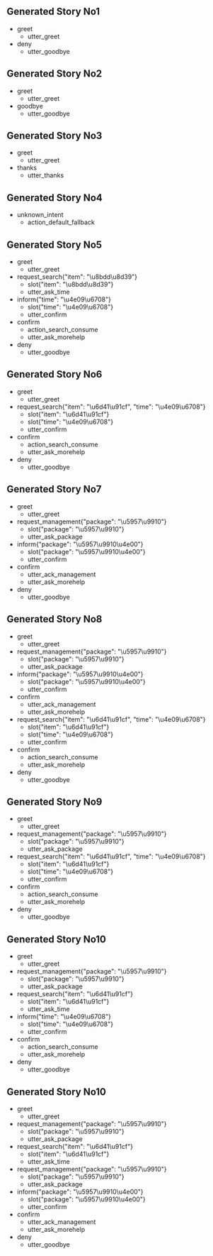 ## Generated Story No1
* greet
    - utter_greet
* deny
    - utter_goodbye

## Generated Story No2
* greet
    - utter_greet
* goodbye
    - utter_goodbye

## Generated Story No3
* greet
    - utter_greet
* thanks
    - utter_thanks

## Generated Story No4
* unknown_intent
  - action_default_fallback

## Generated Story No5
* greet
    - utter_greet
* request_search{"item": "\u8bdd\u8d39"}
    - slot{"item": "\u8bdd\u8d39"}
    - utter_ask_time
* inform{"time": "\u4e09\u6708"}
    - slot{"time": "\u4e09\u6708"}
    - utter_confirm
* confirm
    - action_search_consume
    - utter_ask_morehelp
* deny
    - utter_goodbye


## Generated Story No6
* greet
    - utter_greet
* request_search{"item": "\u6d41\u91cf", "time": "\u4e09\u6708"}
    - slot{"item": "\u6d41\u91cf"}
    - slot{"time": "\u4e09\u6708"}
    - utter_confirm
* confirm
    - action_search_consume
    - utter_ask_morehelp
* deny
    - utter_goodbye


## Generated Story No7
* greet
    - utter_greet
* request_management{"package": "\u5957\u9910"}
    - slot{"package": "\u5957\u9910"}
    - utter_ask_package
* inform{"package": "\u5957\u9910\u4e00"}
    - slot{"package": "\u5957\u9910\u4e00"}
    - utter_confirm
* confirm
    - utter_ack_management
    - utter_ask_morehelp
* deny
    - utter_goodbye

## Generated Story No8
* greet
    - utter_greet
* request_management{"package": "\u5957\u9910"}
    - slot{"package": "\u5957\u9910"}
    - utter_ask_package
* inform{"package": "\u5957\u9910\u4e00"}
    - slot{"package": "\u5957\u9910\u4e00"}
    - utter_confirm
* confirm
    - utter_ack_management
    - utter_ask_morehelp
* request_search{"item": "\u6d41\u91cf", "time": "\u4e09\u6708"}
    - slot{"item": "\u6d41\u91cf"}
    - slot{"time": "\u4e09\u6708"}
    - utter_confirm
* confirm
    - action_search_consume
    - utter_ask_morehelp
* deny
    - utter_goodbye

## Generated Story No9
* greet
    - utter_greet
* request_management{"package": "\u5957\u9910"}
    - slot{"package": "\u5957\u9910"}
    - utter_ask_package
* request_search{"item": "\u6d41\u91cf", "time": "\u4e09\u6708"}
    - slot{"item": "\u6d41\u91cf"}
    - slot{"time": "\u4e09\u6708"}
    - utter_confirm
* confirm
    - action_search_consume
    - utter_ask_morehelp
* deny
    - utter_goodbye

## Generated Story No10
* greet
    - utter_greet
* request_management{"package": "\u5957\u9910"}
    - slot{"package": "\u5957\u9910"}
    - utter_ask_package
* request_search{"item": "\u6d41\u91cf"}
    - slot{"item": "\u6d41\u91cf"}
    - utter_ask_time
* inform{"time": "\u4e09\u6708"}
    - slot{"time": "\u4e09\u6708"}
    - utter_confirm
* confirm
    - action_search_consume
    - utter_ask_morehelp
* deny
    - utter_goodbye

## Generated Story No10
* greet
    - utter_greet
* request_management{"package": "\u5957\u9910"}
    - slot{"package": "\u5957\u9910"}
    - utter_ask_package
* request_search{"item": "\u6d41\u91cf"}
    - slot{"item": "\u6d41\u91cf"}
    - utter_ask_time
* request_management{"package": "\u5957\u9910"}
    - slot{"package": "\u5957\u9910"}
    - utter_ask_package
* inform{"package": "\u5957\u9910\u4e00"}
    - slot{"package": "\u5957\u9910\u4e00"}
    - utter_confirm
* confirm
    - utter_ack_management
    - utter_ask_morehelp
* deny
    - utter_goodbye